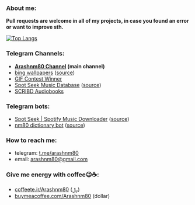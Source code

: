 ### About me:
<!--
  ![Anurag's GitHub stats](https://github-readme-stats.vercel.app/api?username=arashnm80&show_icons=true)
  [![Readme Card](https://github-readme-stats.vercel.app/api/pin/?username=arashnm80&repo=public-arash)](https://github.com/anuraghazra/github-readme-stats)
-->
**Pull requests are welcome in all of my projects, in case you found an error or want to improve sth.**

[![Top Langs](https://github-readme-stats.vercel.app/api/top-langs/?username=arashnm80)](https://github.com/arashnm80?tab=repositories)

### Telegram Channels:
- **[Arashnm80 Channel](https://t.me/Arashnm80_Channel) (main channel)**
- [bing wallpapers](https://t.me/Bingwalls) ([source](https://github.com/arashnm80/bing-wallpaper))
- [GIF Contest Winner](https://t.me/oghlooroghloor)
- [Spot Seek Music Database](https://t.me/+wAztHySpQcdkZjk0) ([source](https://github.com/arashnm80/spot-seek-bot))
- [SCRIBD Audiobooks](https://t.me/SCRIBD_Audiobooks)

### Telegram bots:
- [Spot Seek | Spotify Music Downloader](https://t.me/SpotSeekBot) ([source](https://github.com/arashnm80/spot-seek-bot))
- [nm80 dictionary bot](https://t.me/nm80_dictionary_bot) ([source](https://github.com/arashnm80/nm80-dictionary-bot))

### How to reach me:
- telegram: [t.me/arashnm80](https://t.me/arashnm80)
- email: arashnm80@gmail.com

### Give me energy with coffee😉☕:
- [coffeete.ir/Arashnm80](https://www.coffeete.ir/arashnm80) (﷼)
- [buymeacoffee.com/Arashnm80](https://www.buymeacoffee.com/Arashnm80) (dollar)
